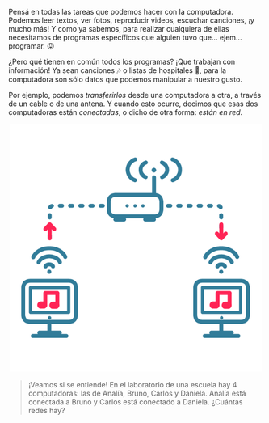 Pensá en todas las tareas que podemos hacer con la computadora. Podemos leer textos, ver fotos, reproducir videos, escuchar canciones, ¡y mucho más! Y como ya sabemos, para realizar cualquiera de ellas necesitamos de programas específicos que alguien tuvo que... ejem... programar. :stuck_out_tongue:

¿Pero qué tienen en común todos los programas? ¡Que trabajan con información! Ya sean canciones :notes: o listas de hospitales :hospital:, para la computadora son sólo datos que podemos manipular a nuestro gusto. 

Por ejemplo, podemos _transferirlos_ desde una computadora a otra, a través de un cable o de una antena. Y cuando esto ocurre, decimos que esas dos computadoras están _conectadas_, o dicho de otra forma: _están en red_.

<center><img src="https://raw.githubusercontent.com/MumukiProject/mumuki-guia-text-redes-e-internet/master/images/ej1-01_1524147609086.png" alt="ej1-01_1524147609086.png" width="500px" height="auto"></center>

> ¡Veamos si se entiende! En el laboratorio de una escuela hay 4 computadoras: las de Analía, Bruno, Carlos y Daniela. Analía está conectada a Bruno y Carlos está conectado a Daniela. ¿Cuántas redes hay?


